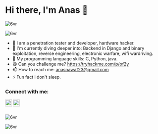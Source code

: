 # Hi there, I'm Anas 👋 

<p align="left"> <img src="https://komarev.com/ghpvc/?username=6vr&label=Profile%20views&color=1c1c1c&style=flat" alt="6vr" /> </p>
<img src="https://github-profile-trophy.vercel.app/?username=6vr&theme=onedark&row=1&column=5" alt="6vr" />


- 🔭 I am a penetration tester and developer, hardware hacker.
- 🌱 I'm currently diving deeper into: Backend in Django and binary exploitation, reverse engineering, electronic warfare, wifi wardriving.
- 💬 My programming language skills: C, Python, java.
- 😄 Can you challenge me? https://tryhackme.com/p/of2y
- 📫 How to reach me: anasnawaf23@gmail.com
- ⚡ Fun fact i don't sleep.


### Connect with me:
[<img align="left" alt="of3ll | Twitter" width="22px" src="https://cdn.jsdelivr.net/npm/simple-icons@v3/icons/twitter.svg" />][twitter]
[<img align="left" alt="_asnq | Instagram" width="22px" src="https://cdn.jsdelivr.net/npm/simple-icons@v3/icons/instagram.svg" />][instagram]

[twitter]: https://twitter.com/of3ll
[instagram]: https://instagram.com/_asnq

<br />
<br />
<p><img align="center" src="https://github-readme-stats.vercel.app/api?username=6vr&show_icons=true&theme=radical&hide_border=true" alt="6vr" /></p>
<p><img align="left" src="https://github-readme-stats.vercel.app/api/top-langs?username=6vr&show_icons=true&theme=radical&hide_border=true&locale=en&layout=compact" alt="6vr" /></p>
